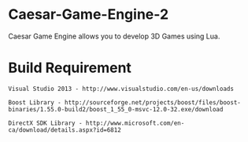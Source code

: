 Caesar-Game-Engine-2
====================

Caesar Game Engine allows you to develop 3D Games using Lua.

Build Requirement
====================

    Visual Studio 2013 - http://www.visualstudio.com/en-us/downloads

    Boost Library - http://sourceforge.net/projects/boost/files/boost-binaries/1.55.0-build2/boost_1_55_0-msvc-12.0-32.exe/download

    DirectX SDK Library - http://www.microsoft.com/en-ca/download/details.aspx?id=6812
